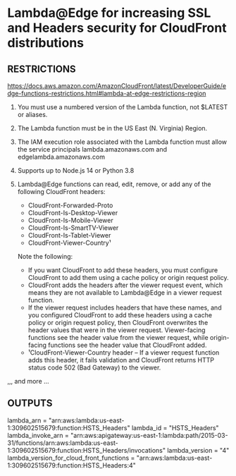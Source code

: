 # Lambda@Edge for increasing SSL and Headers security for CloudFront distributions

## RESTRICTIONS

<https://docs.aws.amazon.com/AmazonCloudFront/latest/DeveloperGuide/edge-functions-restrictions.html#lambda-at-edge-restrictions-region>

1. You must use a numbered version of the Lambda function, not $LATEST or aliases.
2. The Lambda function must be in the US East (N. Virginia) Region.
3. The IAM execution role associated with the Lambda function must allow the service principals lambda.amazonaws.com and edgelambda.amazonaws.com
4. Supports up to Node.js 14 or Python 3.8
5. Lambda@Edge functions can read, edit, remove, or add any of the following CloudFront headers:

   - CloudFront-Forwarded-Proto
   - CloudFront-Is-Desktop-Viewer
   - CloudFront-Is-Mobile-Viewer
   - CloudFront-Is-SmartTV-Viewer
   - CloudFront-Is-Tablet-Viewer
   - CloudFront-Viewer-Country¹

   Note the following:

   - If you want CloudFront to add these headers, you must configure CloudFront to add them using a cache policy or origin request policy.
   - CloudFront adds the headers after the viewer request event, which means they are not available to Lambda@Edge in a viewer request function.
   - If the viewer request includes headers that have these names, and you configured CloudFront to add these headers using a cache policy or origin request policy, then CloudFront overwrites the header values that were in the viewer request. Viewer-facing functions see the header value from the viewer request, while origin-facing functions see the header value that CloudFront added.
   - ¹CloudFront-Viewer-Country header – If a viewer request function adds this header, it fails validation and CloudFront returns HTTP status code 502 (Bad Gateway) to the viewer.

,,, and more ...

## OUTPUTS

lambda_arn = "arn:aws:lambda:us-east-1:309602515679:function:HSTS_Headers"
lambda_id = "HSTS_Headers"
lambda_invoke_arn = "arn:aws:apigateway:us-east-1:lambda:path/2015-03-31/functions/arn:aws:lambda:us-east-1:309602515679:function:HSTS_Headers/invocations"
lambda_version = "4"
lambda_version_for_cloud_front_functions = "arn:aws:lambda:us-east-1:309602515679:function:HSTS_Headers:4"
